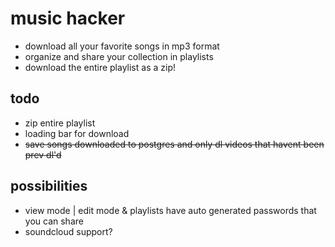 # music hacker

- download all your favorite songs in mp3 format
- organize and share your collection in playlists
- download the entire playlist as a zip!

## todo

- zip entire playlist
- loading bar for download
- ~~save songs downloaded to postgres and only dl videos that havent been prev dl'd~~

## possibilities

- view mode | edit mode & playlists have auto generated passwords that you can share
- soundcloud support?
